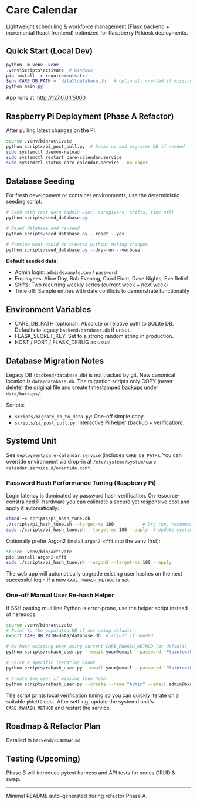 # Care Calendar

Lightweight scheduling & workforce management (Flask backend + incremental React frontend) optimized for Raspberry Pi kiosk deployments.

## Quick Start (Local Dev)

```powershell
python -m venv .venv
.venv\Scripts\activate  # Windows
pip install -r requirements.txt
$env:CARE_DB_PATH = 'data\\database.db'  # optional; created if missing
python main.py
```

App runs at: <http://127.0.0.1:5000>

## Raspberry Pi Deployment (Phase A Refactor)

After pulling latest changes on the Pi:

```bash
source .venv/bin/activate
python scripts/pi_post_pull.py  # backs up and migrates DB if needed
sudo systemctl daemon-reload
sudo systemctl restart care-calendar.service
sudo systemctl status care-calendar.service --no-pager
```

## Database Seeding

For fresh development or container environments, use the deterministic seeding script:

```powershell
# Seed with test data (admin user, caregivers, shifts, time off)
python scripts/seed_database.py

# Reset database and re-seed
python scripts/seed_database.py --reset --yes

# Preview what would be created without making changes
python scripts/seed_database.py --dry-run --verbose
```

**Default seeded data:**
- Admin login: `admin@example.com` / `password`
- Employees: Alice Day, Bob Evening, Carol Float, Dave Nights, Eve Relief
- Shifts: Two recurring weekly series (current week + next week)
- Time off: Sample entries with date conflicts to demonstrate functionality

## Environment Variables

- CARE_DB_PATH (optional): Absolute or relative path to SQLite DB. Defaults to legacy `backend/database.db` if unset.
- FLASK_SECRET_KEY: Set to a strong random string in production.
- HOST / PORT / FLASK_DEBUG as usual.

## Database Migration Notes

Legacy DB (`backend/database.db`) is not tracked by git. New canonical location is `data/database.db`. The migration scripts only COPY (never delete) the original file and create timestamped backups under `data/backups/`.

Scripts:

- `scripts/migrate_db_to_data.py`: One-off simple copy.
- `scripts/pi_post_pull.py`: Interactive Pi helper (backup + verification).

## Systemd Unit

See `deployment/care-calendar.service` (includes `CARE_DB_PATH`). You can override environment via drop-in at `/etc/systemd/system/care-calendar.service.d/override.conf`.

### Password Hash Performance Tuning (Raspberry Pi)

Login latency is dominated by password hash verification. On resource-constrained Pi hardware you can calibrate a secure yet responsive cost and apply it automatically:

```bash
chmod +x scripts/pi_hash_tune.sh
./scripts/pi_hash_tune.sh --target-ms 180           # Dry run, recommend method under 180ms
sudo ./scripts/pi_hash_tune.sh --target-ms 180 --apply  # Update systemd unit with CARE_PWHASH_METHOD
```

Optionally prefer Argon2 (install `argon2-cffi` into the venv first):

```bash
source .venv/bin/activate
pip install argon2-cffi
sudo ./scripts/pi_hash_tune.sh --argon2 --target-ms 180 --apply
```

The web app will automatically upgrade existing user hashes on the next successful login if a new `CARE_PWHASH_METHOD` is set.

### One-off Manual User Re-hash Helper

If SSH pasting multiline Python is error-prone, use the helper script instead of heredocs:

```bash
source .venv/bin/activate
# Point to the populated DB if not using default
export CARE_DB_PATH=data/database.db  # adjust if needed

# Re-hash existing user using current CARE_PWHASH_METHOD (or default)
python scripts/rehash_user.py --email your@email --password 'PlaintextPW'

# Force a specific iteration count
python scripts/rehash_user.py --email your@email --password 'PlaintextPW' --pbkdf2-iter 80000

# Create the user if missing then hash
python scripts/rehash_user.py --create --name "Admin" --email admin@example.com --password 'Secret123' --pbkdf2-iter 60000
```

The script prints local verification timing so you can quickly iterate on a suitable `pbkdf2` cost. After settling, update the systemd unit's `CARE_PWHASH_METHOD` and restart the service.

## Roadmap & Refactor Plan

Detailed in `backend/ROADMAP.md`.

## Testing (Upcoming)

Phase B will introduce pytest harness and API tests for series CRUD & swap.

---
Minimal README auto-generated during refactor Phase A.
